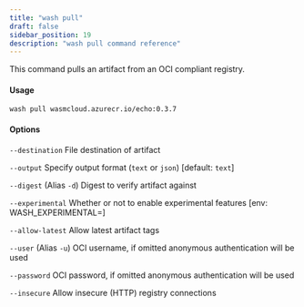 ```yaml
---
title: "wash pull"
draft: false
sidebar_position: 19
description: "wash pull command reference"
--- 
```


<head>
  <meta name="robots" content="noindex" />
</head>

This command pulls an artifact from an OCI compliant registry.

#### Usage
```
wash pull wasmcloud.azurecr.io/echo:0.3.7
```

#### Options

`--destination` File destination of artifact

`--output` Specify output format (`text` or `json`) [default: `text`]

`--digest` (Alias `-d`) Digest to verify artifact against

`--experimental` Whether or not to enable experimental features [env: WASH_EXPERIMENTAL=]

`--allow-latest` Allow latest artifact tags

`--user` (Alias `-u`) OCI username, if omitted anonymous authentication will be used

`--password` OCI password, if omitted anonymous authentication will be used

`--insecure` Allow insecure (HTTP) registry connections

